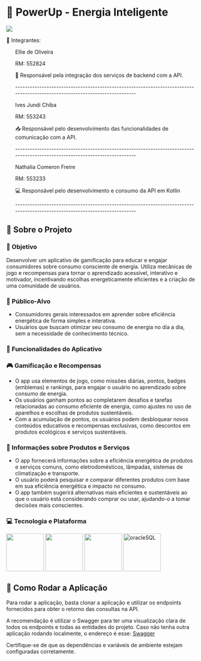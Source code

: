 <h1>🔋 PowerUp - Energia Inteligente</h1>  
<img src=https://github.com/user-attachments/assets/d1e958e4-0074-41bf-86ec-8a851611c591>

<p>👥 Integrantes:  </p>
<ul>
  <p>Ellie de Oliveira  </p>
  <p>RM: 552824  </p>
  <p>🎯 Responsável pela integração dos serviços de backend com a API. </p> 
  <p>----------------------------------------------------------------------------------------------------------------------------</p>
</ul>
  
<ul>
  <p>Ives Jundi Chiba  </p>
  <p>RM: 553243  </p>
  <p>📥 Responsável pelo desenvolvimento das funcionalidades de comunicação com a API.  </p>
  <p>----------------------------------------------------------------------------------------------------------------------------</p>
</ul>

<ul>
  <p>Nathalia Comeron Freire  </p>
  <p>RM: 553233  </p>
  <p>💻 Responsável pelo desenvolvimento e consumo da API em Kotlin  </p>
  <p>----------------------------------------------------------------------------------------------------------------------------</p>
</ul>

<h2>📑 Sobre o Projeto</h2>
<h3>🔎 Objetivo</h3>
<p>Desenvolver um aplicativo de gamificação para educar e engajar consumidores sobre consumo consciente de energia. Utiliza mecânicas de jogo e recompensas para tornar o aprendizado acessível, interativo e motivador, incentivando escolhas energeticamente eficientes e a criação de uma comunidade de usuários.  </p>

<h3>🎯 Público-Alvo</h3>
<ul>
  <li>Consumidores gerais interessados em aprender sobre eficiência energética de forma simples e interativa.</li>
  <li>Usuários que buscam otimizar seu consumo de energia no dia a dia, sem a necessidade de conhecimento técnico.</li>
</ul>

<h3>📱 Funcionalidades do Aplicativo</h3>
<h3>🎮 Gamificação e Recompensas</h3>
<ul>
  <li>O app usa elementos de jogo, como missões diárias, pontos, badges (emblemas) e rankings, para engajar o usuário no aprendizado sobre consumo de energia.</li>
  <li>Os usuários ganham pontos ao completarem desafios e tarefas relacionadas ao consumo eficiente de energia, como ajustes no uso de aparelhos e escolhas de produtos sustentáveis.</li>
  <li>Com a acumulação de pontos, os usuários podem desbloquear novos conteúdos educativos e recompensas exclusivas, como descontos em produtos ecológicos e serviços sustentáveis.</li>
</ul>

<h3>📝 Informações sobre Produtos e Serviços</h3>
<ul>
  <li>O app fornecerá informações sobre a eficiência energética de produtos e serviços comuns, como eletrodomésticos, lâmpadas, sistemas de climatização e transporte.</li>
  <li>O usuário poderá pesquisar e comparar diferentes produtos com base em sua eficiência energética e impacto no consumo.</li>
  <li>O app também sugerirá alternativas mais eficientes e sustentáveis ao que o usuário está considerando comprar ou usar, ajudando-o a tomar decisões mais conscientes.</li>
</ul>

<h3>💻 Tecnologia e Plataforma</h3>
<p>  
  <img src="https://github.com/user-attachments/assets/e93a41da-76b2-4cb3-8383-b2309dd1529c" width="100" height="100">
  <img src="https://www.vectorlogo.zone/logos/java/java-icon.svg" width="100" height="100">
  <img src="https://www.vectorlogo.zone/logos/springio/springio-icon.svg" width="100" height="100">
  <img src="https://www.vectorlogo.zone/logos/oracle/oracle-icon.svg" alt="oracleSQL" width="100" height="100">
</p>


<h2>🚀 Como Rodar a Aplicação  </h2>
<p>Para rodar a aplicação, basta clonar a aplicação e utilizar os endpoints fornecidos para obter o retorno das consultas na API. <p>A recomendação é utilizar o Swagger para ter uma visualização clara de todos os endpoints e todas as entidades do projeto. Caso não tenha outra aplicação rodando localmente, o endereço é esse: <a href="http://localhost:8080/swagger-ui/index.html">Swagger</a>  <p>Certifique-se de que as dependências e variáveis de ambiente estejam configuradas corretamente.

